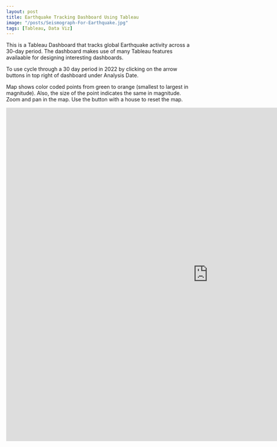 ```yaml
---
layout: post
title: Earthquake Tracking Dashboard Using Tableau
image: "/posts/Seismograph-For-Earthquake.jpg"
tags: [Tableau, Data Viz]
---
```

This is a Tableau Dashboard that tracks global Earthquake activity across a 30-day period.  The dashboard makes use of many Tableau features availaable for designing interesting dashboards.

To use cycle through a 30 day period in 2022 by clicking on the arrow buttons in top right of dashboard under Analysis Date.

Map shows color coded points from green to orange (smallest to largest in magnitude).  Also, the size of the point indicates the same in magnitude.  Zoom and pan in the map.  Use the button with a house to reset the map.

<iframe seamless frameborder="0" src="https://public.tableau.com/views/Earthquake-dashboard_17547000591710/EarthquakeTracker?:embed=yes&:display_count=yes&:showVizHome=no" width = '1090' height = '900'></iframe
